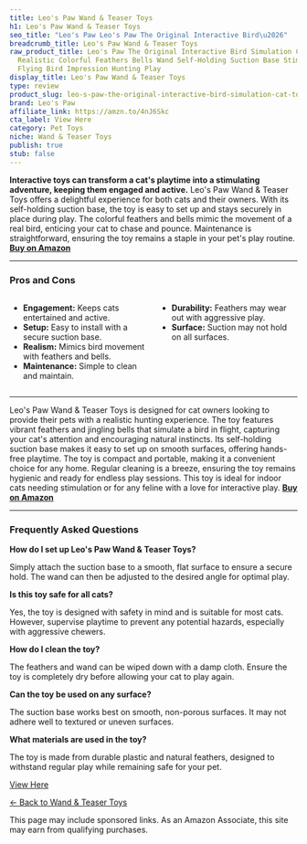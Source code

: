 ```yaml
---
title: Leo's Paw Wand & Teaser Toys
h1: Leo's Paw Wand & Teaser Toys
seo_title: "Leo's Paw Leo's Paw The Original Interactive Bird\u2026"
breadcrumb_title: Leo's Paw Wand & Teaser Toys
raw_product_title: Leo's Paw The Original Interactive Bird Simulation Cat Toy Set
  Realistic Colorful Feathers Bells Wand Self-Holding Suction Base Stimulating Real-Life
  Flying Bird Impression Hunting Play
display_title: Leo's Paw Wand & Teaser Toys
type: review
product_slug: leo-s-paw-the-original-interactive-bird-simulation-cat-toy-set-realisti-38ed0cac
brand: Leo's Paw
affiliate_link: https://amzn.to/4nJ6Skc
cta_label: View Here
category: Pet Toys
niche: Wand & Teaser Toys
publish: true
stub: false
---
```


<div id="intro" class="full-width">
  <p><strong>Interactive toys can transform a cat's playtime into a stimulating adventure, keeping them engaged and active.</strong> Leo's Paw Wand & Teaser Toys offers a delightful experience for both cats and their owners. With its self-holding suction base, the toy is easy to set up and stays securely in place during play. The colorful feathers and bells mimic the movement of a real bird, enticing your cat to chase and pounce. Maintenance is straightforward, ensuring the toy remains a staple in your pet's play routine. <a href="https://amzn.to/4nJ6Skc" rel="nofollow sponsored noopener" target="_blank"><strong>Buy on Amazon</strong></a></p>
</div>

<hr />
<h3 id="pros-cons">Pros and Cons</h3>
<div class="pc-grid" style="display:grid;grid-template-columns:1fr 1fr;gap:16px;">
  <ul>
    <li><strong>Engagement:</strong> Keeps cats entertained and active.</li>
    <li><strong>Setup:</strong> Easy to install with a secure suction base.</li>
    <li><strong>Realism:</strong> Mimics bird movement with feathers and bells.</li>
    <li><strong>Maintenance:</strong> Simple to clean and maintain.</li>
  </ul>
  <ul>
    <li><strong>Durability:</strong> Feathers may wear out with aggressive play.</li>
    <li><strong>Surface:</strong> Suction may not hold on all surfaces.</li>
  </ul>
</div>
<hr />

<div class="full-width">
  <p>Leo's Paw Wand & Teaser Toys is designed for cat owners looking to provide their pets with a realistic hunting experience. The toy features vibrant feathers and jingling bells that simulate a bird in flight, capturing your cat's attention and encouraging natural instincts. Its self-holding suction base makes it easy to set up on smooth surfaces, offering hands-free playtime. The toy is compact and portable, making it a convenient choice for any home. Regular cleaning is a breeze, ensuring the toy remains hygienic and ready for endless play sessions. This toy is ideal for indoor cats needing stimulation or for any feline with a love for interactive play. <a href="https://amzn.to/4nJ6Skc" rel="nofollow sponsored noopener" target="_blank"><strong>Buy on Amazon</strong></a></p>
</div>

<hr />
<h3 id="faqs">Frequently Asked Questions</h3>

<p><strong>How do I set up Leo's Paw Wand & Teaser Toys?</strong></p>
<p>Simply attach the suction base to a smooth, flat surface to ensure a secure hold. The wand can then be adjusted to the desired angle for optimal play.</p>

<p><strong>Is this toy safe for all cats?</strong></p>
<p>Yes, the toy is designed with safety in mind and is suitable for most cats. However, supervise playtime to prevent any potential hazards, especially with aggressive chewers.</p>

<p><strong>How do I clean the toy?</strong></p>
<p>The feathers and wand can be wiped down with a damp cloth. Ensure the toy is completely dry before allowing your cat to play again.</p>

<p><strong>Can the toy be used on any surface?</strong></p>
<p>The suction base works best on smooth, non-porous surfaces. It may not adhere well to textured or uneven surfaces.</p>

<p><strong>What materials are used in the toy?</strong></p>
<p>The toy is made from durable plastic and natural feathers, designed to withstand regular play while remaining safe for your pet.</p>
<p><a class="btn" href="https://amzn.to/4nJ6Skc" target="_blank" rel="nofollow sponsored noopener">View Here</a></p>
<p><a href="/roundups/pet-toys/wand-teaser-toys/">← Back to Wand & Teaser Toys</a></p>
<aside class="disclosure">This page may include sponsored links. As an Amazon Associate, this site may earn from qualifying purchases.</aside>
